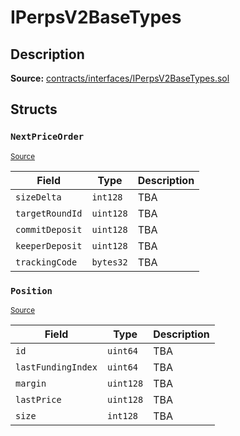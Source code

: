 # IPerpsV2BaseTypes

## Description

**Source:** [contracts/interfaces/IPerpsV2BaseTypes.sol](https://github.com/Synthetixio/synthetix/tree/v2.70.1/contracts/interfaces/IPerpsV2BaseTypes.sol)

## Structs

### `NextPriceOrder`

<sub>[Source](https://github.com/Synthetixio/synthetix/tree/v2.70.1/contracts/interfaces/IPerpsV2BaseTypes.sol#L31)</sub>

| Field           | Type      | Description |
| --------------- | --------- | ----------- |
| `sizeDelta`     | `int128`  | TBA         |
| `targetRoundId` | `uint128` | TBA         |
| `commitDeposit` | `uint128` | TBA         |
| `keeperDeposit` | `uint128` | TBA         |
| `trackingCode`  | `bytes32` | TBA         |

### `Position`

<sub>[Source](https://github.com/Synthetixio/synthetix/tree/v2.70.1/contracts/interfaces/IPerpsV2BaseTypes.sol#L22)</sub>

| Field              | Type      | Description |
| ------------------ | --------- | ----------- |
| `id`               | `uint64`  | TBA         |
| `lastFundingIndex` | `uint64`  | TBA         |
| `margin`           | `uint128` | TBA         |
| `lastPrice`        | `uint128` | TBA         |
| `size`             | `int128`  | TBA         |
